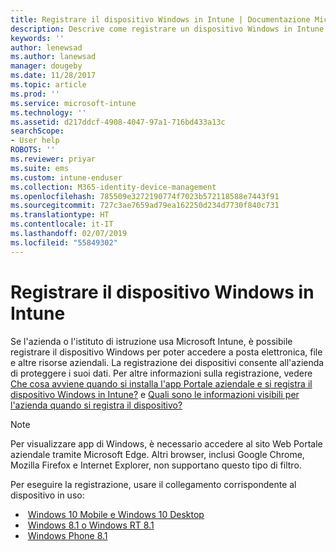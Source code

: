 ```yaml
---
title: Registrare il dispositivo Windows in Intune | Documentazione Microsoft
description: Descrive come registrare un dispositivo Windows in Intune
keywords: ''
author: lenewsad
ms.author: lanewsad
manager: dougeby
ms.date: 11/28/2017
ms.topic: article
ms.prod: ''
ms.service: microsoft-intune
ms.technology: ''
ms.assetid: d217ddcf-4908-4047-97a1-716bd433a13c
searchScope:
- User help
ROBOTS: ''
ms.reviewer: priyar
ms.suite: ems
ms.custom: intune-enduser
ms.collection: M365-identity-device-management
ms.openlocfilehash: 785509e3272190774f7023b572118588e7443f91
ms.sourcegitcommit: 727c3ae7659ad79ea162250d234d7730f840c731
ms.translationtype: HT
ms.contentlocale: it-IT
ms.lasthandoff: 02/07/2019
ms.locfileid: "55849302"
---
```

# <a name="enroll-your-windows-device-in-intune"></a>Registrare il dispositivo Windows in Intune

Se l'azienda o l'istituto di istruzione usa Microsoft Intune, è possibile registrare il dispositivo Windows per poter accedere a posta elettronica, file e altre risorse aziendali. La registrazione dei dispositivi consente all'azienda di proteggere i suoi dati. Per altre informazioni sulla registrazione, vedere [Che cosa avviene quando si installa l'app Portale aziendale e si registra il dispositivo Windows in Intune?](what-happens-if-you-install-the-company-portal-app-and-enroll-your-device-in-intune-windows.md) e [Quali sono le informazioni visibili per l'azienda quando si registra il dispositivo?](what-info-can-your-company-see-when-you-enroll-your-device-in-intune.md)

> [!NOTE]
> Per visualizzare app di Windows, è necessario accedere al sito Web Portale aziendale tramite Microsoft Edge. Altri browser, inclusi Google Chrome, Mozilla Firefox e Internet Explorer, non supportano questo tipo di filtro.


Per eseguire la registrazione, usare il collegamento corrispondente al dispositivo in uso:

-  [Windows 10 Mobile e Windows 10 Desktop](enroll-your-w10-phone-or-w10-pc-windows.md)
-  [Windows 8.1 o Windows RT 8.1](enroll-your-w81-or-rt81-windows.md)
-  [Windows Phone 8.1](enroll-your-wp81-windows.md)
